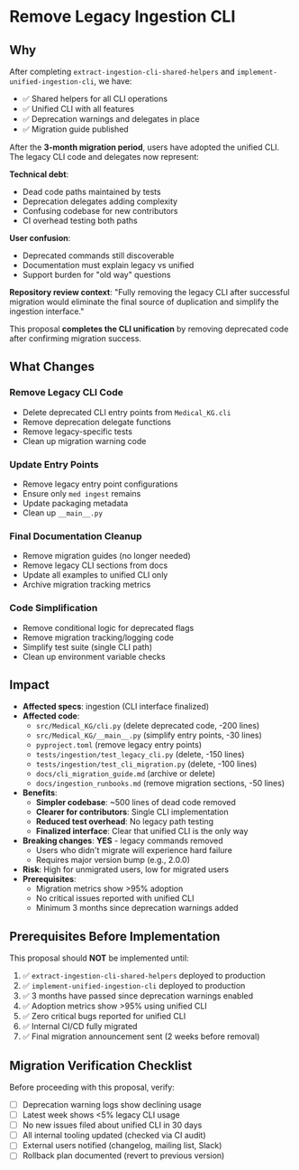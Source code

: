 # Remove Legacy Ingestion CLI

## Why

After completing `extract-ingestion-cli-shared-helpers` and `implement-unified-ingestion-cli`, we have:

- ✅ Shared helpers for all CLI operations
- ✅ Unified CLI with all features
- ✅ Deprecation warnings and delegates in place
- ✅ Migration guide published

After the **3-month migration period**, users have adopted the unified CLI. The legacy CLI code and delegates now represent:

**Technical debt**:

- Dead code paths maintained by tests
- Deprecation delegates adding complexity
- Confusing codebase for new contributors
- CI overhead testing both paths

**User confusion**:

- Deprecated commands still discoverable
- Documentation must explain legacy vs unified
- Support burden for "old way" questions

**Repository review context**: "Fully removing the legacy CLI after successful migration would eliminate the final source of duplication and simplify the ingestion interface."

This proposal **completes the CLI unification** by removing deprecated code after confirming migration success.

## What Changes

### Remove Legacy CLI Code

- Delete deprecated CLI entry points from `Medical_KG.cli`
- Remove deprecation delegate functions
- Remove legacy-specific tests
- Clean up migration warning code

### Update Entry Points

- Remove legacy entry point configurations
- Ensure only `med ingest` remains
- Update packaging metadata
- Clean up `__main__.py`

### Final Documentation Cleanup

- Remove migration guides (no longer needed)
- Remove legacy CLI sections from docs
- Update all examples to unified CLI only
- Archive migration tracking metrics

### Code Simplification

- Remove conditional logic for deprecated flags
- Remove migration tracking/logging code
- Simplify test suite (single CLI path)
- Clean up environment variable checks

## Impact

- **Affected specs**: ingestion (CLI interface finalized)
- **Affected code**:
  - `src/Medical_KG/cli.py` (delete deprecated code, -200 lines)
  - `src/Medical_KG/__main__.py` (simplify entry points, -30 lines)
  - `pyproject.toml` (remove legacy entry points)
  - `tests/ingestion/test_legacy_cli.py` (delete, -150 lines)
  - `tests/ingestion/test_cli_migration.py` (delete, -100 lines)
  - `docs/cli_migration_guide.md` (archive or delete)
  - `docs/ingestion_runbooks.md` (remove migration sections, -50 lines)
- **Benefits**:
  - **Simpler codebase**: ~500 lines of dead code removed
  - **Clearer for contributors**: Single CLI implementation
  - **Reduced test overhead**: No legacy path testing
  - **Finalized interface**: Clear that unified CLI is the only way
- **Breaking changes**: **YES** - legacy commands removed
  - Users who didn't migrate will experience hard failure
  - Requires major version bump (e.g., 2.0.0)
- **Risk**: High for unmigrated users, low for migrated users
- **Prerequisites**:
  - Migration metrics show >95% adoption
  - No critical issues reported with unified CLI
  - Minimum 3 months since deprecation warnings added

## Prerequisites Before Implementation

This proposal should **NOT** be implemented until:

1. ✅ `extract-ingestion-cli-shared-helpers` deployed to production
2. ✅ `implement-unified-ingestion-cli` deployed to production
3. ✅ 3 months have passed since deprecation warnings enabled
4. ✅ Adoption metrics show >95% using unified CLI
5. ✅ Zero critical bugs reported for unified CLI
6. ✅ Internal CI/CD fully migrated
7. ✅ Final migration announcement sent (2 weeks before removal)

## Migration Verification Checklist

Before proceeding with this proposal, verify:

- [ ] Deprecation warning logs show declining usage
- [ ] Latest week shows <5% legacy CLI usage
- [ ] No new issues filed about unified CLI in 30 days
- [ ] All internal tooling updated (checked via CI audit)
- [ ] External users notified (changelog, mailing list, Slack)
- [ ] Rollback plan documented (revert to previous version)
